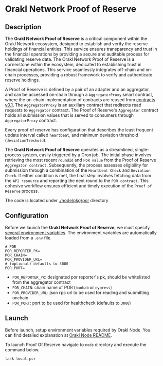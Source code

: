 # Orakl Network Proof of Reserve

## Description

The **Orakl Network Proof of Reserve** is a critical component within the Orakl Network ecosystem, designed to establish and verify the reserve holdings of financial entities. This service ensures transparency and trust in the financial operations by providing a secure and auditable process for validating reserve data. The Orakl Network Proof of Reserve is a cornerstone within the ecosystem, dedicated to establishing trust in financial operations. This service seamlessly integrates off-chain and on-chain processes, providing a robust framework to verify and authenticate reserve holdings.

A Proof of Reserve is defined by a pair of an adapter and an aggregator, and can be accessed on-chain through a `AggregatorProxy` smart contract, where the on-chain implementation of contracts are reused from [contracts v0.1](https://github.com/Bisonai/orakl/tree/d1cde6fcd0845c07391b6a7f28f9f83ca911ad54/contracts/v0.1). The `AggregatorProxy` is an auxiliary contract that redirects read requests to `Aggregator` contract. The Proof of Reserve's `Aggregator` contract holds all submission values that is served to consumers through `AggregatorProxy` contract.

Every proof of reserve has configuration that describes the least frequent update interval called `heartbeat`, and minimum deviation threshold (`deviationTreshold`).

The **Orakl Network Proof of Reserve** operates as a streamlined, single-process system, easily triggered by a Cron job. The initial phase involves retrieving the most recent `roundId` and `PoR value` from the Proof of Reserve `Aggregator contract`. Subsequently, the process assesses eligibility for submission through a combination of the `Heartbeat Check` and `Deviation Check`. If either condition is met, the final step involves fetching data from the `API resource` and reporting the next round to the `POR contract`. This cohesive workflow ensures efficient and timely execution of the `Proof of Reserve` process.

The code is located under [./node/pkg/por](https://github.com/Bisonai/orakl/tree/master/node/pkg/por) directory

## Configuration

Before we launch the **Orakl Network Proof of Reserve**, we must specify [several environment variables](https://github.com/Bisonai/orakl/blob/master/node/.env.example). The environment variables are automatically loaded from a `.env` file.

```.env
# POR
POR_REPORTER_PK=
POR_CHAIN=
POR_PROVIDER_URL=
# (optional) defaults to 3000
POR_PORT=
```

- `POR_REPORTER_PK`: designated por reporter's pk, should be whitelisted from the aggregator contract
- `POR_CHAIN`: chain name of POR (`baobab` or `cypress`)
- `POR_PROVIDER_URL`: json rpc url to be used for reading and submitting onchain
- `POR_PORT`: port to be used for healthcheck (defaults to `3000`)

## Launch

Before launch, setup environment variables required by Orakl Node. You can find detailed explanation at [Orakl Node README](https://github.com/Bisonai/orakl/blob/master/node/README.md).

To launch Proof Of Reserve navigate to `node` directory and execute the command below.

```sh
task local:por
```
